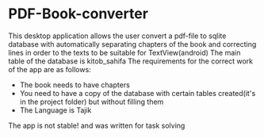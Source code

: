 # PDF-Book-converter
This desktop application allows the user convert a pdf-file to sqlite database with automatically separating chapters of the book and correcting  lines in order to the texts to be suitable for TextView(android)
The main table of the database is kitob_sahifa
The requirements for the correct work of the app are as follows:
  - The book needs to have chapters
  - You need to have a copy of the database with  certain tables created(it's in the project folder) but without filling them
  - The Language is Tajik 
  
The app is not stable! and was written for task solving
 
